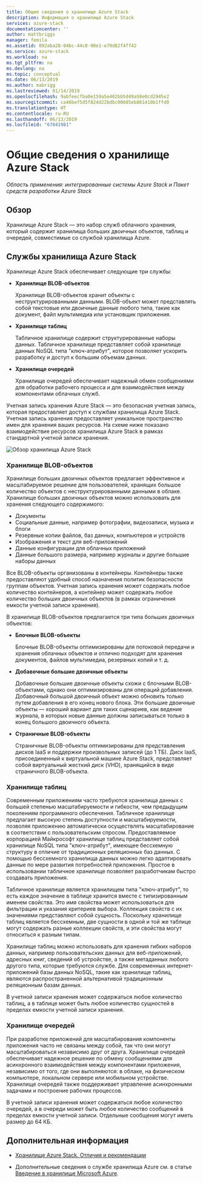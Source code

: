 ```yaml
---
title: Общие сведения о хранилище Azure Stack
description: Информация о хранилище Azure Stack
services: azure-stack
documentationcenter: ''
author: mattbriggs
manager: femila
ms.assetid: 092aba28-04bc-44c0-90e1-e79d82f4ff42
ms.service: azure-stack
ms.workload: na
ms.tgt_pltfrm: na
ms.devlang: na
ms.topic: conceptual
ms.date: 06/13/2019
ms.author: mabrigg
ms.lastreviewed: 01/14/2019
ms.openlocfilehash: 9abfeecfba0e159a5e402bb5d49a58e0cd2945e2
ms.sourcegitcommit: ca46bef5d5f824d22bdbc00605eb881410b1ffd0
ms.translationtype: HT
ms.contentlocale: ru-RU
ms.lasthandoff: 06/13/2019
ms.locfileid: "67041981"
---
```

# <a name="introduction-to-azure-stack-storage"></a>Общие сведения о хранилище Azure Stack

*Область применения: интегрированные системы Azure Stack и Пакет средств разработки Azure Stack*

## <a name="overview"></a>Обзор

Хранилище Azure Stack — это набор служб облачного хранения, который содержит хранилища больших двоичных объектов, таблиц и очередей, совместимые со службой хранилища Azure.

## <a name="azure-stack-storage-services"></a>Службы хранилища Azure Stack

Хранилище Azure Stack обеспечивает следующие три службы:

- **Хранилище BLOB-объектов**

    Хранилище BLOB-объектов хранит объекты с неструктурированными данными. BLOB-объект может представлять собой текстовые или двоичные данные любого типа, такие как документ, файл мультимедиа или установщик приложения.

- **Хранилище таблиц**

    Табличное хранилище содержит структурированные наборы данных. Табличное хранилище представляет собой хранилище данных NoSQL типа "ключ-атрибут", которое позволяет ускорить разработку и доступ к большим объемам данных.

- **Хранилище очередей**

    Хранилище очередей обеспечивает надежный обмен сообщениями для обработки рабочего процесса и для взаимодействия между компонентами облачных служб.

Учетная запись хранения Azure Stack — это безопасная учетная запись, которая предоставляет доступ к службам хранилища Azure Stack. Учетная запись хранения предоставляет уникальное пространство имен для хранения ваших ресурсов. На схеме ниже показано взаимодействие ресурсов хранилища Azure Stack в рамках стандартной учетной записи хранения.

![Обзор хранилища Azure Stack](media/azure-stack-storage-overview/AzureStackStorageOverview.png)

### <a name="blob-storage"></a>Хранилище BLOB-объектов

Хранилище больших двоичных объектов предлагает эффективное и масштабируемое решение для пользователей, хранящих большое количество объектов с неструктурированными данными в облаке. Хранилище больших двоичных объектов можно использовать для хранения следующего содержимого:

- Документы
- Социальные данные, например фотографии, видеозаписи, музыка и блоги
- Резервные копии файлов, баз данных, компьютеров и устройств
- Изображения и текст для веб-приложений
- Данные конфигурации для облачных приложений
- Данные большого размера, например журналы и другие большие наборы данных

Все BLOB-объекты организованы в контейнеры. Контейнеры также предоставляют удобный способ назначения политик безопасности группам объектов. Учетная запись хранения может содержать любое количество контейнеров, а контейнер может содержать любое количество больших двоичных объектов (в рамках ограничения емкости учетной записи хранения).

В хранилище BLOB-объектов предлагается три типа больших двоичных объектов:

- **Блочные BLOB-объекты**

    Блочные BLOB-объекты оптимизированы для потоковой передачи и хранения облачных объектов и отлично подходят для хранения документов, файлов мультимедиа, резервных копий и т. д.

- **Добавочные большие двоичные объекты**

    Добавочные большие двоичные объекты схожи с блочными BLOB-объектами, однако они оптимизированы для операций добавления. Добавочный большой двоичный объект можно обновить только путем добавления в его конец нового блока. Эти большие двоичные объекты — хороший вариант для таких сценариев, как ведение журнала, в которых новые данные должны записываться только в конец большого двоичного объекта.

- **Страничные BLOB-объекты**

    Страничные BLOB-объекты оптимизированы для представления дисков IaaS и поддержки произвольных записей (до 1 ТБ). Диск IaaS, присоединенный к виртуальной машине Azure Stack, представляет собой виртуальный жесткий диск (VHD), хранящийся в виде страничного BLOB-объекта.

### <a name="table-storage"></a>Хранилище таблиц

Современным приложениям часто требуются хранилища данных с большей степенью масштабируемости и гибкости, чем предыдущим поколениям программного обеспечения. Табличное хранилище предлагает высокую степень доступности и масштабируемости, позволяя приложению автоматически осуществлять масштабирование в соответствии с пользовательским спросом. Предоставляемое корпорацией Майкрософт хранилище таблиц представляет собой хранилище NoSQL типа "ключ-атрибут", имеющее бессхемную структуру в отличие от традиционных реляционных баз данных. С помощью бессхемного хранилища данных можно легко адаптировать данные по мере развития потребностей приложения. Простое в использовании табличное хранилище позволяет разработчикам быстро создавать приложения.

Табличное хранилище является хранилищем типа "ключ-атрибут", то есть каждое значение в таблице хранится вместе с типизированным именем свойства. Это имя свойства может использоваться для фильтрации и указания критериев выбора. Коллекция свойств с их значениями представляют собой сущность. Поскольку хранилище таблиц является бессхемным, две сущности в одной и той же таблице могут содержать разные коллекции свойств, и эти свойства могут относиться к разным типам.

Хранилище таблиц можно использовать для хранения гибких наборов данных, например пользовательских данных для веб-приложений, адресных книг, сведений об устройстве, а также метаданных любого другого типа, которые требуются службе. Для современных интернет-приложений базы данных NoSQL, такие как хранилище таблиц, являются распространенной альтернативой традиционным реляционным базам данных.

В учетной записи хранения может содержаться любое количество таблиц, а в таблице может быть любое количество сущностей в пределах емкости учетной записи хранения.

### <a name="queue-storage"></a>Хранилище очередей

При разработке приложений для масштабирования компоненты приложения часто не связаны между собой, так что они могут масштабироваться независимо друг от друга. Хранилище очередей обеспечивает надежное решение по обмену сообщениями для асинхронного взаимодействия между компонентами приложения, независимо от того, где они выполняются: в облаке, на физическом компьютере, локальном сервере или мобильном устройстве. Хранилище очередей также поддерживает управление асинхронными задачами и построение рабочих процессов.

В учетной записи хранения может содержаться любое количество очередей, а в очереди может быть любое количество сообщений в пределах емкости учетной записи. Отдельные сообщения могут иметь размер до 64 КБ.

## <a name="next-steps"></a>Дополнительная информация

- [Хранилище Azure Stack. Отличия и рекомендации](azure-stack-acs-differences.md)

- Дополнительные сведения о службе хранилища Azure см. в статье [Введение в хранилище Microsoft Azure](/azure/storage/common/storage-introduction).
